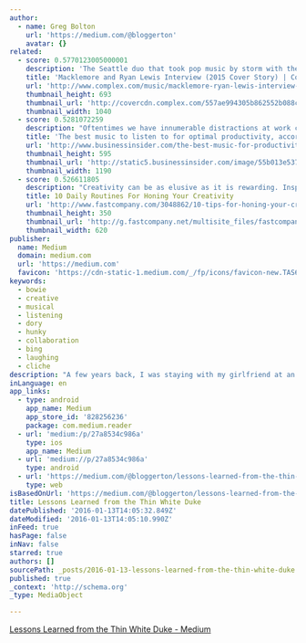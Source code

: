 ```yaml
---
author:
  - name: Greg Bolton
    url: 'https://medium.com/@bloggerton'
    avatar: {}
related:
  - score: 0.5770123005000001
    description: 'The Seattle duo that took pop music by storm with their debut album The Heist has been relatively quiet over the past two years. Now, after getting their personal lives and business affairs in order, Macklemore & Ryan Lewis are ready to return with their long-awaited follow-up.'
    title: 'Macklemore and Ryan Lewis Interview (2015 Cover Story) | Complex'
    url: 'http://www.complex.com/music/macklemore-ryan-lewis-interview-2015-cover-story'
    thumbnail_height: 693
    thumbnail_url: 'http://covercdn.complex.com/557ae994305b862552b088ca_production/complex-as15-mrl-4-vn2.jpg'
    thumbnail_width: 1040
  - score: 0.5281072259
    description: "Oftentimes we have innumerable distractions at work competing for our attention. Luckily, music can help put us back on a more productive track. Studies out of the University of Birmingham, England, show that music is effective in raising efficiency in repetitive work - so if you're mindlessly checking email or filling out a spreadsheet, adding some tunes will make your task go by that much faster."
    title: 'The best music to listen to for optimal productivity, according to science'
    url: 'http://www.businessinsider.com/the-best-music-for-productivity-2015-7'
    thumbnail_height: 595
    thumbnail_url: 'http://static5.businessinsider.com/image/55b013e5371d22c6178b77f7-1190-625/the-best-music-to-listen-to-for-optimal-productivity-according-to-science.jpg'
    thumbnail_width: 1190
  - score: 0.526611805
    description: "Creativity can be as elusive as it is rewarding. Inspiration usually lies just beyond the intellect's reach, sparking our best work and sneaking away when we need it most-right before that big deadline. Our daily routines can either nurture or hold back our creativity."
    title: 10 Daily Routines For Honing Your Creativity
    url: 'http://www.fastcompany.com/3048862/10-tips-for-honing-your-creativity-every-day'
    thumbnail_height: 350
    thumbnail_url: 'http://g.fastcompany.net/multisite_files/fastcompany/imagecache/620x350/poster/2015/07/3048862-poster-p-1-try-these-daily-routines-to-become-a-more-creative-person.jpg'
    thumbnail_width: 620
publisher:
  name: Medium
  domain: medium.com
  url: 'https://medium.com'
  favicon: 'https://cdn-static-1.medium.com/_/fp/icons/favicon-new.TAS6uQ-Y7kcKgi0xjcYHXw.ico'
keywords:
  - bowie
  - creative
  - musical
  - listening
  - dory
  - hunky
  - collaboration
  - bing
  - laughing
  - cliche
description: "A few years back, I was staying with my girlfriend at an apartment in Paris. On arrival, we noticed that the owners had graciously left some CDs to listen to during our visit. Nice touch, we thought. As we started sifting through them, though, we saw that the music wasn't exactly up our alley."
inLanguage: en
app_links:
  - type: android
    app_name: Medium
    app_store_id: '828256236'
    package: com.medium.reader
  - url: 'medium:/p/27a8534c986a'
    type: ios
    app_name: Medium
  - url: 'medium://p/27a8534c986a'
    type: android
  - url: 'https://medium.com/@bloggerton/lessons-learned-from-the-thin-white-duke-27a8534c986a'
    type: web
isBasedOnUrl: 'https://medium.com/@bloggerton/lessons-learned-from-the-thin-white-duke-27a8534c986a#.8pkwjslc2'
title: Lessons Learned from the Thin White Duke
datePublished: '2016-01-13T14:05:32.849Z'
dateModified: '2016-01-13T14:05:10.990Z'
inFeed: true
hasPage: false
inNav: false
starred: true
authors: []
sourcePath: _posts/2016-01-13-lessons-learned-from-the-thin-white-duke.md
published: true
_context: 'http://schema.org'
_type: MediaObject

---
```

[Lessons Learned from the Thin White Duke - Medium][0]

[0]: https://medium.com/@bloggerton/lessons-learned-from-the-thin-white-duke-27a8534c986a